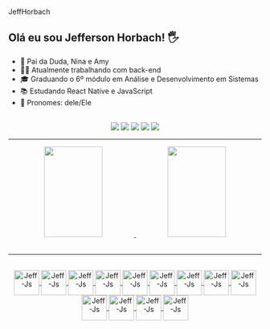 JeffHorbach

## Olá eu sou Jefferson Horbach! 🖐

- 👧 Pai da Duda, Nina e Amy
- 👩‍💻 Atualmente trabalhando com back-end 
- 🎓 Graduando o 6º módulo em Análise e Desenvolvimento em Sistemas
- 📚 Estudando React Native e JavaScript
- 🙂 Pronomes: dele/Ele
<br>

<div align="center">
 <a href="https://www.linkedin.com/in/jeffersoncsantana/" target="_blank"><img src="https://img.shields.io/badge/LinkedIn-0077B5?style=for-the-badge&logo=linkedin&logoColor=white target="_blank"></a> 
    <a href="https://discord.gg/JeffersonSantana#3506" target="_blank"><img src="https://img.shields.io/badge/Discord-7289DA?style=for-the-badge&logo=discord&logoColor=white" target="_blank"></a> 
    <a href="https://instagram.com/jefferson_horbach_santana/" target="_blank"><img src="https://img.shields.io/badge/-Instagram-%23E4405F?style=for-the-badge&logo=instagram&logoColor=white" target="_blank"></a>
    <a href="mailto:jefferson.s.horbach@gmail.com"><img src="https://img.shields.io/badge/-Gmail-%23333?style=for-the-badge&logo=gmail&logoColor=white" target="_blank"></a>
    <a href ="https://api.whatsapp.com/send?phone=555547988809922"><img src="https://img.shields.io/badge/WhatsApp-25D366?style=for-the-badge&logo=whatsapp&logoColor=white" target="_blank"></a>
</div>  
<hr>
<div align="center">
 <a href="https://github.com/JeffHorbach">
  <img height="180em" width="48%" src="https://github-readme-stats.vercel.app/api?username=JeffHorbach&show_icons=true&theme=dracula&include_all_commits=true&count_private=true"/>
  <img height="180em" width="48%" src="https://github-readme-stats.vercel.app/api/top-langs/?username=jeffHorbach&layout=compact&langs_count=7&theme=dracula"/>
</div><br>
<hr>
<div align="center"><br>
    <img align="center" alt="Jeff-Js" height="50" width="50" src="https://cdn.jsdelivr.net/gh/devicons/devicon/icons/html5/html5-original-wordmark.svg" />       
    <img align="center" alt="Jeff-Js" height="50" width="50" src="https://cdn.jsdelivr.net/gh/devicons/devicon/icons/css3/css3-original-wordmark.svg" />      
    <img align="center" alt="Jeff-Js" height="50" width="50" src="https://cdn.jsdelivr.net/gh/devicons/devicon/icons/javascript/javascript-original.svg"/>
    <img align="center" alt="Jeff-Js" height="50" width="50" src="https://cdn.jsdelivr.net/gh/devicons/devicon/icons/typescript/typescript-original.svg" />
    <img align="center" alt="Jeff-Js" height="50" width="50" src="https://cdn.jsdelivr.net/gh/devicons/devicon/icons/angularjs/angularjs-original.svg" />        
    <img align="center" alt="Jeff-Js" height="50" width="50" src="https://cdn.jsdelivr.net/gh/devicons/devicon/icons/nodejs/nodejs-plain-wordmark.svg" /> 
    <img align="center" alt="Jeff-Js" height="50" width="50" src="https://cdn.jsdelivr.net/gh/devicons/devicon/icons/java/java-original.svg" />
    <img align="center" alt="Jeff-Js" height="50" width="50" src="https://cdn.jsdelivr.net/gh/devicons/devicon/icons/spring/spring-original-wordmark.svg" />
    <img align="center" alt="Jeff-Js" height="50" width="50" src="https://cdn.jsdelivr.net/gh/devicons/devicon/icons/mysql/mysql-original-wordmark.svg" />          
    <img align="center" alt="Jeff-Js" height="50" width="50" src="https://cdn.jsdelivr.net/gh/devicons/devicon/icons/gradle/gradle-plain.svg" />
    <img align="center" alt="Jeff-Js" height="50" width="50" src="https://cdn.jsdelivr.net/gh/devicons/devicon/icons/selenium/selenium-original.svg" />
    <img align="center" alt="Jeff-Js" height="50" width="50" src="https://cdn.jsdelivr.net/gh/devicons/devicon/icons/tomcat/tomcat-original.svg" />
    <img align="center" alt="Jeff-Js" height="50" width="50" src="https://cdn.jsdelivr.net/gh/devicons/devicon/icons/react/react-original.svg"/>
</div>
